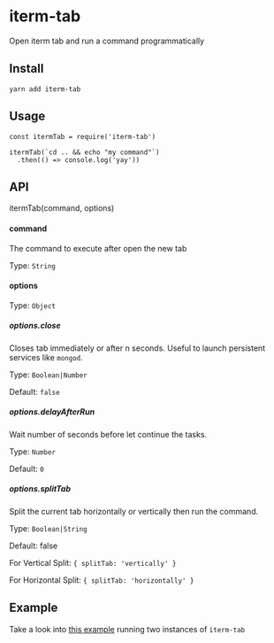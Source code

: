 # iterm-tab

Open iterm tab and run a command programmatically

## Install

```
yarn add iterm-tab
```

## Usage

```
const itermTab = require('iterm-tab')

itermTab(`cd .. && echo "my command"`)
  .then(() => console.log('yay'))
```

## API

itermTab(command, options)

#### command

The command to execute after open the new tab

Type: `String`

#### options

Type: `Object`

##### options.close

Closes tab immediately or after n seconds. Useful to launch persistent services like `mongod`.

Type: `Boolean|Number`

Default: `false`

##### options.delayAfterRun

Wait number of seconds before let continue the tasks.

Type: `Number`

Default: `0`

##### options.splitTab

Split the current tab horizontally or vertically then run the command.

Type: `Boolean|String`

Default: false

For Vertical Split: `{ splitTab: 'vertically' }`

For Horizontal Split: `{ splitTab: 'horizontally' }`

## Example

Take a look into [this example](https://github.com/elrumordelaluz/iterm-tab/blob/master/test.js) running two instances of `iterm-tab`
